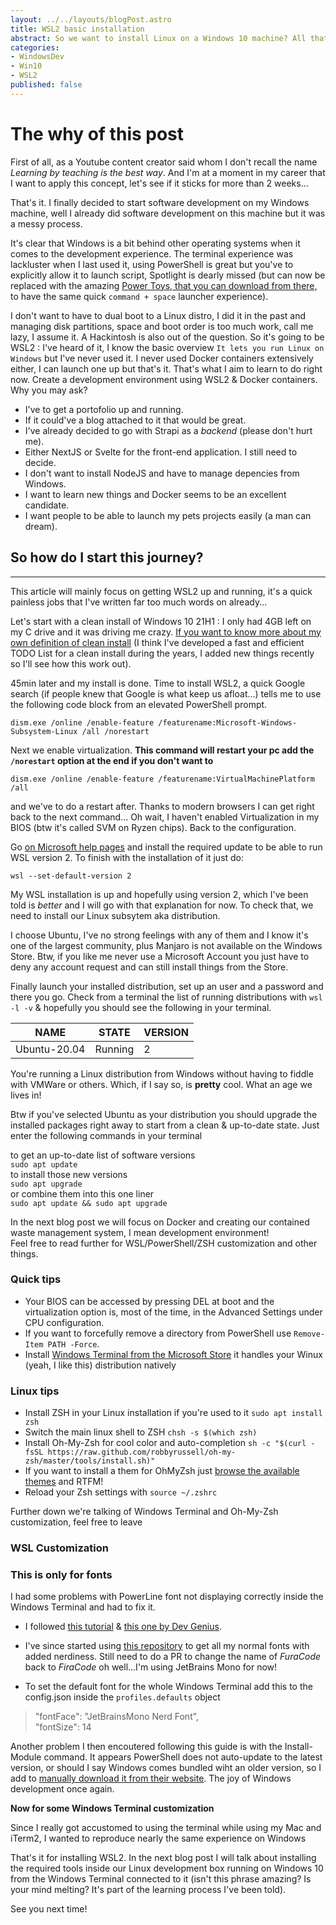 ```yaml
---
layout: ../../layouts/blogPost.astro
title: WSL2 basic installation
abstract: So we want to install Linux on a Windows 10 machine? All that without using VMs? Here's the post you've been looking for!
categories: 
- WindowsDev
- Win10
- WSL2
published: false
---
```

# The why of this post

First of all, as a Youtube content creator said whom I don't recall the name *Learning by teaching is the best way*. And I'm at a moment in my career that I want to apply this concept, let's see if it sticks for more than 2 weeks...

That's it. I finally decided to start software development on my Windows machine, well I already did software development on this machine but it was a messy process.

It's clear that Windows is a bit behind other operating systems when it comes to the development experience. The terminal experience was lackluster when I last used it, using PowerShell is great but you've to explicitly allow it to launch script, Spotlight is dearly missed (but can now be replaced with the amazing [Power Toys, that you can download from there,](https://docs.microsoft.com/en-us/windows/powertoys/install) to have the same quick `command + space` launcher experience).

I don't want to have to dual boot to a Linux distro, I did it in the past and managing disk partitions, space and boot order is too much work, call me lazy, I assume it. A Hackintosh is also out of the question. So it's going to be WSL2 : I've heard of it, I know the basic overview `It lets you run Linux on Windows` but I've never used it. I never used Docker containers extensively either, I can launch one up but that's it. That's what I aim to learn to do right now. Create a development environment using WSL2 & Docker containers. Why you may ask?

- I've to get a portofolio up and running.
- If it could've a blog attached to it that would be great.
- I've already decided to go with Strapi as a *backend* (please don't hurt me).
- Either NextJS or Svelte for the front-end application. I still need to decide.
- I don't want to install NodeJS and have to manage depencies from Windows.
- I want to learn new things and Docker seems to be an excellent candidate.
- I want people to be able to launch my pets projects easily (a man can dream).

## So how do I start this journey?
---
This article will mainly focus on getting WSL2 up and running, it's a quick painless jobs that I've written far too much words on already...

Let's start with a clean install of Windows 10 21H1 : I only had 4GB left on my C drive and it was driving me crazy. [If you want to know more about my own definition of clean install]() (I think I've developed a fast and efficient TODO List for a clean install during the years, I added new things recently so I'll see how this work out).

45min later and my install is done. Time to install WSL2, a quick Google search (if people knew that Google is what keep us afloat...) tells me to use the following code block from an elevated PowerShell prompt.

`dism.exe /online /enable-feature /featurename:Microsoft-Windows-Subsystem-Linux /all /norestart`

Next we enable virtualization. **This command will restart your pc add the `/norestart` option at the end if you don't want to**

`dism.exe /online /enable-feature /featurename:VirtualMachinePlatform /all`

and we've to do a restart after. Thanks to modern browsers I can get right back to the next command... Oh wait, I haven't enabled Virtualization in my BIOS (btw it's called SVM on Ryzen chips). Back to the configuration.

Go [on Microsoft help pages](https://aka.ms/wsl2kernel) and install the required update to be able to run WSL version 2. To finish with the installation of it just do:  

`wsl --set-default-version 2`

My WSL installation is up and hopefully using version 2, which I've been told is *better* and I will go with that explanation for now. To check that, we need to install our Linux subsytem aka distribution.

I choose Ubuntu, I've no strong feelings with any of them and I know it's one of the largest community, plus Manjaro is not available on the Windows Store. Btw, if you like me never use a Microsoft Account you just have to deny any account request and can still install things from the Store.

Finally launch your installed distribution, set up an user and a password and there you go. Check from a terminal the list of running distributions with `wsl -l -v` & hopefully you should see the following in your terminal.

| NAME            | STATE     | VERSION |
|---              |---        |---      |
| Ubuntu-20.04    | Running   | 2       |

You're running a Linux distribution from Windows without having to fiddle with VMWare or others. Which, if I say so, is **pretty** cool. What an age we lives in!

Btw if you've selected Ubuntu as your distribution you should upgrade the installed packages right away to start from a clean & up-to-date state. Just enter the following commands in your terminal

to get an up-to-date list of software versions  
`sudo apt update`  
to install those new versions  
`sudo apt upgrade`  
or combine them into this one liner  
`sudo apt update && sudo apt upgrade`

In the next blog post we will focus on Docker and creating our contained waste management system, I mean development environment!  
Feel free to read further for WSL/PowerShell/ZSH customization and other things.

### Quick tips
- Your BIOS can be accessed by pressing DEL at boot and the virtualization option is, most of the time, in the Advanced Settings under CPU configuration.
- If you want to forcefully remove a directory from PowerShell use `Remove-Item PATH -Force`.
- Install [Windows Terminal from the Microsoft Store](https://www.microsoft.com/en-us/p/windows-terminal/9n0dx20hk701?activetab=pivot:overviewtab) it handles your Winux (yeah, I like this) distribution natively
 
### Linux tips
- Install ZSH in your Linux installation if you're used to it `sudo apt install zsh`
- Switch the main linux shell to ZSH `chsh -s $(which zsh)`
- Install Oh-My-Zsh for cool color and auto-completion `sh -c "$(curl -fsSL https://raw.github.com/robbyrussell/oh-my-zsh/master/tools/install.sh)"`
- If you want to install a them for OhMyZsh just [browse the available themes](https://github.com/ohmyzsh/ohmyzsh/wiki/Themes) and RTFM!
- Reload your Zsh settings with `source ~/.zshrc`

Further down we're talking of Windows Terminal and Oh-My-Zsh customization, feel free to leave

### WSL Customization
### This is only for fonts
I had some problems with PowerLine font not displaying correctly inside the Windows Terminal and had to fix it.
- I followed [this tutorial](https://medium.com/@hjgraca/style-your-windows-terminal-and-wsl2-like-a-pro-9a2e1ad4c9d0) & [this one by Dev Genius](https://blog.devgenius.io/make-your-powershell-7-truly-powerful-eb56b3fbe37f).

- I've since started using [this repository](https://github.com/ryanoasis/nerd-fonts) to get all my normal fonts with added nerdiness. Still need to do a PR to change the name of *FuraCode* back to *FiraCode* oh well...I'm using JetBrains Mono for now!
- To set the default font for the whole Windows Terminal add this to the config.json inside the `profiles.defaults` object
>   "fontFace": "JetBrainsMono Nerd Font",  
>   "fontSize": 14

Another problem I then encoutered following this guide is with the Install-Module command. It appears PowerShell does not auto-update to the latest version, or should I say Windows comes bundled wiht an older version, so I add to [manually download it from their website](https://aka.ms/powershell-release?tag=stable). The joy of Windows development once again.

**Now for some Windows Terminal customization**

Since I really got accustomed to using the terminal while using my Mac and iTerm2, I wanted to reproduce nearly the same experience on Windows

That's it for installing WSL2. In the next blog post I will talk about installing the required tools inside our Linux development box running on Windows 10 from the Windows Terminal connected to it (isn't this phrase amazing? Is your mind melting? It's part of the learning process I've been told).

See you next time!




